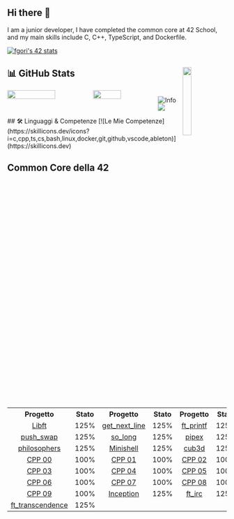 ## Hi there 👋
I am a junior developer,
I have completed the common core at 42 School, and my main skills include C, C++, TypeScript, and Dockerfile.

[![fgori's 42 stats](https://badge.mediaplus.ma/greenbinary/fgori?1337Badge=off&UM6P=off)](https://github.com/oakoudad/badge42)

## 📊 GitHub Stats <img align="right" width="20%" src="https://komarev.com/ghpvc/?username=fgori42&label=PROFILE+VIEWS">
<div style="display: flex; justify-content: center;">
  <img width="56%" src="https://github-readme-stats.vercel.app/api?username=fgori42&theme=transparent&show_icons=true">
  <img width="42.5%" src="https://github-readme-stats.vercel.app/api/top-langs/?username=fgori42&theme=transparent&layout=compact">

  ![Info](https://github-profile-summary-cards.vercel.app/api/cards/profile-details?username=fgori42&theme=transparent)
  ![](https://github-profile-summary-cards.vercel.app/api/cards/productive-time?username=fgori42&theme=transparent)
</div>
## 🛠️ Linguaggi & Competenze
[![Le Mie Competenze](https://skillicons.dev/icons?i=c,cpp,ts,cs,bash,linux,docker,git,github,vscode,ableton)](https://skillicons.dev)

## Common Core della 42

<table>
  <tr>
    <th align="center">Progetto</th>
    <th align="center">Stato</th>
    <th align="center">Progetto</th>
    <th align="center">Stato</th>
    <th align="center">Progetto</th>
    <th align="center">Stato</th>
  </tr>
  <tr>
    <td align="center"><a href="https://github.com/stescaro99/libft">Libft</a></td>
    <td align="center">125%</td>
    <td align="center"><a href="https://github.com/stescaro99/get_next_line">get_next_line</a></td>
    <td align="center">125%</td>
    <td align="center"><a href="https://github.com/stescaro99/ft_printf">ft_printf</a></td>
    <td align="center">125%</td>
  </tr>
  <tr>
    <td align="center"><a href="https://github.com/stescaro99/push_swap">push_swap</a></td>
    <td align="center">125%</td>
    <td align="center"><a href="https://github.com/stescaro99/so_long">so_long</a></td>
    <td align="center">125%</td>
    <td align="center"><a href="https://github.com/stescaro99/pipex">pipex</a></td>
    <td align="center">125%</td>
  </tr>
  <tr>
    <td align="center"><a href="https://github.com/stescaro99/Philopophers">philosophers</a></td>
    <td align="center">125%</td>
    <td align="center"><a href="https://github.com/stescaro99/Minishell">Minishell</a></td>
    <td align="center">125%</td>
    <td align="center"><a href="https://github.com/stescaro99/cub3D">cub3d</a></td>
    <td align="center">125%</td>
  </tr>
  <tr>
    <td align="center"><a href="https://github.com/stescaro99/CPP-Module-00">CPP 00</a></td>
    <td align="center">100%</td>
    <td align="center"><a href="https://github.com/stescaro99/CPP-Module-01">CPP 01</a></td>
    <td align="center">100%</td>
    <td align="center"><a href="https://github.com/stescaro99/CPP-Module-02">CPP 02</a></td>
    <td align="center">100%</td>
  </tr>
  <tr>
    <td align="center"><a href="https://github.com/stescaro99/CPP-Module-03">CPP 03</a></td>
    <td align="center">100%</td>
    <td align="center"><a href="https://github.com/stescaro99/CPP-Module-04">CPP 04</a></td>
    <td align="center">100%</td>
    <td align="center"><a href="https://github.com/stescaro99/CPP-Module-05">CPP 05</a></td>
    <td align="center">100%</td>
  </tr>
  <tr>
    <td align="center"><a href="https://github.com/stescaro99/CPP-Module-06">CPP 06</a></td>
    <td align="center">100%</td>
    <td align="center"><a href="https://github.com/stescaro99/CPP-Module-07">CPP 07</a></td>
    <td align="center">100%</td>
    <td align="center"><a href="https://github.com/stescaro99/CPP-Module-08">CPP 08</a></td>
    <td align="center">100%</td>
  </tr>
  <tr>
    <td align="center"><a href="https://github.com/stescaro99/CPP-Module-09">CPP 09</a></td>
    <td align="center">100%</td>
    <td align="center"><a href="https://github.com/stescaro99/inception">Inception</a></td>
    <td align="center">125%</td>
    <td align="center"><a href="https://github.com/stescaro99/ft_irc">ft_irc</a></td>
    <td align="center">125%</td>
  </tr>
  <tr>
    <td align="center"><a href="https://github.com/stescaro99/ft_transcendence">ft_transcendence</a></td>
    <td align="center">125%</td>
  </tr>
</table>

